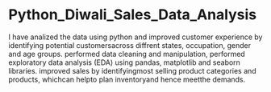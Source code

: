 # Python_Diwali_Sales_Data_Analysis
I have analized the data using python and improved customer experience by identifying potential customersacross diffrent states, occupation, gender and age groups.
performed data cleaning and manipulation, performed exploratory data analysis (EDA) using pandas, matplotlib and seaborn libraries. 
improved sales by identifyingmost selling product categories and products, whichcan helpto plan inventoryand hence meetthe demands.

